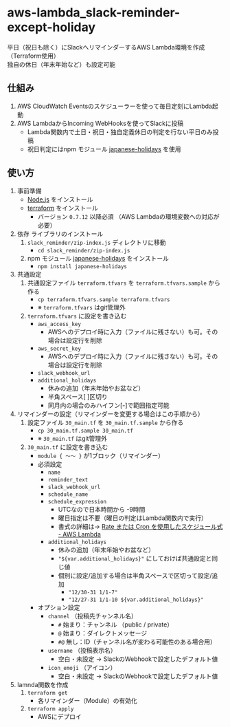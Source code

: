 # aws-lambda_slack-reminder-except-holiday
平日（祝日も除く）にSlackへリマインダーするAWS Lambda環境を作成（Terraform使用）  
独自の休日（年末年始など）も設定可能

## 仕組み
1. AWS CloudWatch Eventsのスケジューラーを使って毎日定刻にLambda起動
1. AWS LambdaからIncoming WebHooksを使ってSlackに投稿
	* Lambda関数内で土日・祝日・独自定義休日の判定を行ない平日のみ投稿
	* 祝日判定にはnpm モジュール [japanese-holidays](https://www.npmjs.com/package/japanese-holidays "https://www.npmjs.com/package/japanese-holidays") を使用

## 使い方
1. 事前準備
	* [Node.js](https://nodejs.org/ja/ "https://nodejs.org/ja/") をインストール
	* [terraform](https://www.terraform.io/downloads.html "https://www.terraform.io/downloads.html") をインストール
		* バージョン `0.7.12` 以降必須 （AWS Lambdaの環境変数への対応が必要）
1. 依存 ライブラリのインストール
	1. `slack_reminder/zip-index.js` ディレクトリに移動
		* `cd slack_reminder/zip-index.js`
	1. npm モジュール [japanese-holidays](https://www.npmjs.com/package/japanese-holidays "https://www.npmjs.com/package/japanese-holidays") をインストール
		* `npm install japanese-holidays`
1. 共通設定
	1. 共通設定ファイル `terraform.tfvars` を `terraform.tfvars.sample` から作る
		* `cp terraform.tfvars.sample terraform.tfvars`
		* ※ `terraform.tfvars` はgit管理外
	1. `terraform.tfvars` に設定を書き込む
		* `aws_access_key`
			* AWSへのデプロイ時に入力（ファイルに残さない）も可。その場合は設定行を削除
		* `aws_secret_key`
			* AWSへのデプロイ時に入力（ファイルに残さない）も可。その場合は設定行を削除
		* `slack_webhook_url`
		* `additional_holidays`
			* 休みの追加（年末年始やお盆など）
			* 半角スペース[ ]区切り
			* 同月内の場合のみハイフン[-]で範囲指定可能
1. リマインダーの設定（リマインダーを変更する場合はこの手順から）
	1. 設定ファイル `30_main.tf` を `30_main.tf.sample` から作る
		* `cp 30_main.tf.sample 30_main.tf`
		* ※ `30_main.tf` はgit管理外
	1. `30_main.tf` に設定を書き込む
		* `module { ～～ }` が1ブロック（リマインダー）
		* 必須設定
			* `name`
			* `reminder_text`
			* `slack_webhook_url`
			* `schedule_name`
			* `schedule_expression`
				* UTCなので日本時間から -9時間
				* 曜日指定は不要（曜日の判定はLambda関数内で実行）
				* 書式の詳細は→ [Rate または Cron を使用したスケジュール式 - AWS Lambda](http://docs.aws.amazon.com/ja_jp/lambda/latest/dg/tutorial-scheduled-events-schedule-expressions.html "http://docs.aws.amazon.com/ja_jp/lambda/latest/dg/tutorial-scheduled-events-schedule-expressions.html")
			* `additional_holidays`
				* 休みの追加（年末年始やお盆など）
				* `"${var.additional_holidays}"` にしておけば共通設定と同じ値
				* 個別に設定/追加する場合は半角スペースで区切って設定/追加
					* `"12/30-31 1/1-7"`
					* `"12/27-31 1/1-10 ${var.additional_holidays}"`
		* オプション設定
			* `channel` （投稿先チャンネル名）
				* `#` 始まり：チャンネル （public / private）
				* `@` 始まり：ダイレクトメッセージ
				* `#@` 無し：ID（チャンネル名が変わる可能性のある場合用）
			* `username` （投稿表示名）
				* 空白・未設定 → SlackのWebhookで設定したデフォルト値
			* `icon_emoji` （アイコン）
				* 空白・未設定 → SlackのWebhookで設定したデフォルト値
1. lamnda関数を作成
	1. `terraform get`
		* 各リマインダー（Module）の有効化
	1. `terraform apply`
		* AWSにデプロイ

